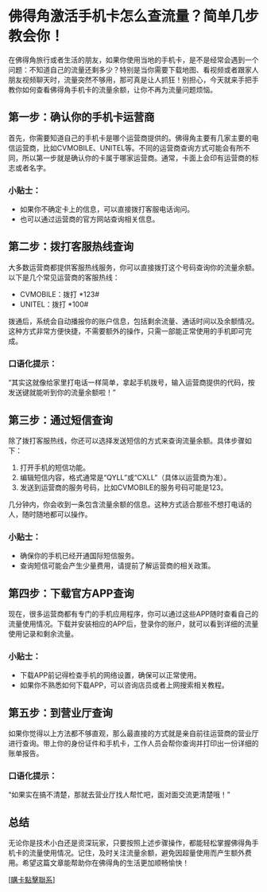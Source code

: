 # 佛得角激活手机卡怎么查流量？简单几步教会你！

在佛得角旅行或者生活的朋友，如果你使用当地的手机卡，是不是经常会遇到一个问题：不知道自己的流量还剩多少？特别是当你需要下载地图、看视频或者跟家人朋友视频聊天时，流量突然不够用，那可真是让人抓狂！别担心，今天就来手把手教你如何查看佛得角手机卡的流量余额，让你不再为流量问题烦恼。

## 第一步：确认你的手机卡运营商

首先，你需要知道自己的手机卡是哪个运营商提供的。佛得角主要有几家主要的电信运营商，比如CVMOBILE、UNITEL等。不同的运营商查询方式可能会有所不同，所以第一步就是确认你的卡属于哪家运营商。通常，卡面上会印有运营商的标志或者名字。

### 小贴士：
- 如果你不确定卡上的信息，可以直接拨打客服电话询问。
- 也可以通过运营商的官方网站查询相关信息。

## 第二步：拨打客服热线查询

大多数运营商都提供客服热线服务，你可以直接拨打这个号码查询你的流量余额。以下是几个常见运营商的客服热线：

- CVMOBILE：拨打 *123#
- UNITEL：拨打 *100#

拨通后，系统会自动播报你的账户信息，包括剩余流量、通话时间以及余额情况。这种方式非常方便快捷，不需要额外的操作，只需一部能正常使用的手机即可完成。

### 口语化提示：
“其实这就像给家里打电话一样简单，拿起手机拨号，输入运营商提供的代码，按发送键就能听到你的流量余额啦！”

## 第三步：通过短信查询

除了拨打客服热线，你还可以选择发送短信的方式来查询流量余额。具体步骤如下：

1. 打开手机的短信功能。
2. 编辑短信内容，格式通常是“QYLL”或“CXLL”（具体以运营商为准）。
3. 发送到运营商的服务号码，比如CVMOBILE的服务号码可能是123。

几分钟内，你会收到一条包含流量余额的信息。这种方式适合那些不想打电话的人，随时随地都可以操作。

### 小贴士：
- 确保你的手机已经开通国际短信服务。
- 查询短信可能会产生少量费用，请提前了解运营商的相关政策。

## 第四步：下载官方APP查询

现在，很多运营商都有专门的手机应用程序，你可以通过这些APP随时查看自己的流量使用情况。下载并安装相应的APP后，登录你的账户，就可以看到详细的流量使用记录和剩余流量。

### 小贴士：
- 下载APP前记得检查手机的网络设置，确保可以正常使用。
- 如果你不熟悉如何下载APP，可以咨询店员或者上网搜索相关教程。

## 第五步：到营业厅查询

如果你觉得以上方法都不够直观，那么最直接的方式就是亲自前往运营商的营业厅进行查询。带上你的身份证件和手机卡，工作人员会帮你查询并打印出一份详细的账单报告。

### 口语化提示：
“如果实在搞不清楚，那就去营业厅找人帮忙吧，面对面交流更清楚哦！”

## 总结

无论你是技术小白还是资深玩家，只要按照上述步骤操作，都能轻松掌握佛得角手机卡的流量使用情况。记住，及时关注流量余额，避免因超量使用而产生额外费用。希望这篇文章能帮助你在佛得角的生活更加顺畅愉快！

[[購卡點擊聯系](https://t.me/s/esim1088)]